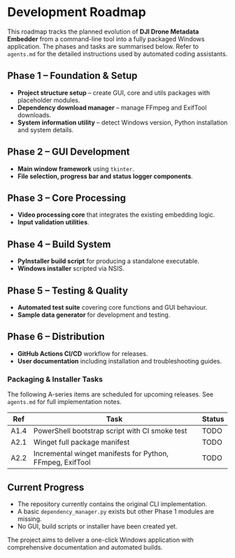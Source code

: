 # Development Roadmap

This roadmap tracks the planned evolution of **DJI Drone Metadata Embedder** from a command-line tool into a fully packaged Windows application. The phases and tasks are summarised below. Refer to `agents.md` for the detailed instructions used by automated coding assistants.

## Phase 1 – Foundation & Setup
- **Project structure setup** – create GUI, core and utils packages with placeholder modules.
- **Dependency download manager** – manage FFmpeg and ExifTool downloads.
- **System information utility** – detect Windows version, Python installation and system details.

## Phase 2 – GUI Development
- **Main window framework** using `tkinter`.
- **File selection, progress bar and status logger components**.

## Phase 3 – Core Processing
- **Video processing core** that integrates the existing embedding logic.
- **Input validation utilities**.

## Phase 4 – Build System
- **PyInstaller build script** for producing a standalone executable.
- **Windows installer** scripted via NSIS.

## Phase 5 – Testing & Quality
- **Automated test suite** covering core functions and GUI behaviour.
- **Sample data generator** for development and testing.

## Phase 6 – Distribution
- **GitHub Actions CI/CD** workflow for releases.
- **User documentation** including installation and troubleshooting guides.

### Packaging & Installer Tasks
The following A-series items are scheduled for upcoming releases. See `agents.md` for full implementation notes.

| Ref  | Task                                                            | Status |
| ---- | --------------------------------------------------------------- | ------ |
| A1.4 | PowerShell bootstrap script with CI smoke test                  | TODO   |
| A2.1 | Winget full package manifest                                    | TODO   |
| A2.2 | Incremental winget manifests for Python, FFmpeg, ExifTool       | TODO   |

## Current Progress
- The repository currently contains the original CLI implementation.
- A basic `dependency_manager.py` exists but other Phase 1 modules are missing.
- No GUI, build scripts or installer have been created yet.

The project aims to deliver a one-click Windows application with comprehensive documentation and automated builds.
